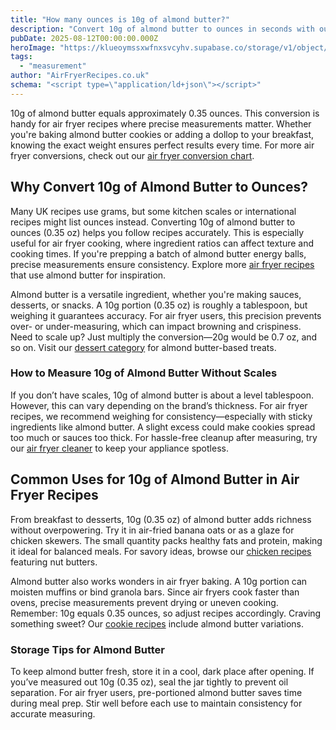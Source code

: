 ```yaml
---
title: "How many ounces is 10g of almond butter?"
description: "Convert 10g of almond butter to ounces in seconds with our simple guide. Perfect for air fryer recipes and precise measurements."
pubDate: 2025-08-12T00:00:00.000Z
heroImage: "https://klueoymssxwfnxsvcyhv.supabase.co/storage/v1/object/public/md/10g-almond-butter-to-ounces-d34830e3.webp"
tags:
  - "measurement"
author: "AirFryerRecipes.co.uk"
schema: "<script type=\"application/ld+json\"></script>"
---
```


<p>10g of almond butter equals approximately 0.35 ounces. This conversion is handy for air fryer recipes where precise measurements matter. Whether you're baking almond butter cookies or adding a dollop to your breakfast, knowing the exact weight ensures perfect results every time. For more air fryer conversions, check out our <a href=https://www.airfryerrecipe.co.uk/air-fryer-conversion-chart>air fryer conversion chart</a>.</p>  

<h2>Why Convert 10g of Almond Butter to Ounces?</h2>  
<p>Many UK recipes use grams, but some kitchen scales or international recipes might list ounces instead. Converting 10g of almond butter to ounces (0.35 oz) helps you follow recipes accurately. This is especially useful for air fryer cooking, where ingredient ratios can affect texture and cooking times. If you're prepping a batch of almond butter energy balls, precise measurements ensure consistency. Explore more <a href=https://www.airfryerrecipe.co.uk/recipes>air fryer recipes</a> that use almond butter for inspiration.</p>  

<p>Almond butter is a versatile ingredient, whether you're making sauces, desserts, or snacks. A 10g portion (0.35 oz) is roughly a tablespoon, but weighing it guarantees accuracy. For air fryer users, this precision prevents over- or under-measuring, which can impact browning and crispiness. Need to scale up? Just multiply the conversion—20g would be 0.7 oz, and so on. Visit our <a href=https://www.airfryerrecipe.co.uk/recipe-category/dessert>dessert category</a> for almond butter-based treats.</p>  

<h3>How to Measure 10g of Almond Butter Without Scales</h3>  
<p>If you don’t have scales, 10g of almond butter is about a level tablespoon. However, this can vary depending on the brand’s thickness. For air fryer recipes, we recommend weighing for consistency—especially with sticky ingredients like almond butter. A slight excess could make cookies spread too much or sauces too thick. For hassle-free cleanup after measuring, try our <a href=https://www.airfryerrecipe.co.uk/air-fryer-cleaner>air fryer cleaner</a> to keep your appliance spotless.</p>  

<h2>Common Uses for 10g of Almond Butter in Air Fryer Recipes</h2>  
<p>From breakfast to desserts, 10g (0.35 oz) of almond butter adds richness without overpowering. Try it in air-fried banana oats or as a glaze for chicken skewers. The small quantity packs healthy fats and protein, making it ideal for balanced meals. For savory ideas, browse our <a href=https://www.airfryerrecipe.co.uk/recipe-category/chicken>chicken recipes</a> featuring nut butters.</p>  

<p>Almond butter also works wonders in air fryer baking. A 10g portion can moisten muffins or bind granola bars. Since air fryers cook faster than ovens, precise measurements prevent drying or uneven cooking. Remember: 10g equals 0.35 ounces, so adjust recipes accordingly. Craving something sweet? Our <a href=https://www.airfryerrecipe.co.uk/recipe-category/cookies>cookie recipes</a> include almond butter variations.</p>  

<h3>Storage Tips for Almond Butter</h3>  
<p>To keep almond butter fresh, store it in a cool, dark place after opening. If you’ve measured out 10g (0.35 oz), seal the jar tightly to prevent oil separation. For air fryer users, pre-portioned almond butter saves time during meal prep. Stir well before each use to maintain consistency for accurate measuring.</p>